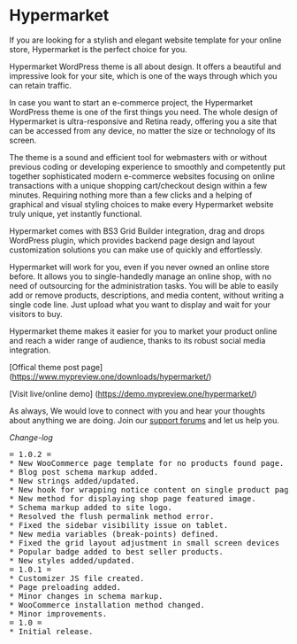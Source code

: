 # Hypermarket
If you are looking for a stylish and elegant website template for your online store, Hypermarket is the perfect choice for you.

Hypermarket WordPress theme is all about design. It offers a beautiful and impressive look for your site, which is one of the ways through which you can retain traffic.

In case you want to start an e-commerce project, the Hypermarket WordPress theme is one of the first things you need. The whole design of Hypermarket is ultra-responsive and Retina ready, offering you a site that can be accessed from any device, no matter the size or technology of its screen.

The theme is a sound and efficient tool for webmasters with or without previous coding or developing experience to smoothly and competently put together sophisticated modern e-commerce websites focusing on online transactions with a unique shopping cart/checkout design within a few minutes. Requiring nothing more than a few clicks and a helping of graphical and visual styling choices to make every Hypermarket website truly unique, yet instantly functional.

Hypermarket comes with BS3 Grid Builder integration, drag and drops WordPress plugin, which provides backend page design and layout customization solutions you can make use of quickly and effortlessly.

Hypermarket will work for you, even if you never owned an online store before. It allows you to single-handedly manage an online shop, with no need of outsourcing for the administration tasks. You will be able to easily add or remove products, descriptions, and media content, without writing a single code line. Just upload what you want to display and wait for your visitors to buy.

Hypermarket theme makes it easier for you to market your product online and reach a wider range of audience, thanks to its robust social media integration.

[Offical theme post page] (https://www.mypreview.one/downloads/hypermarket/)

[Visit live/online demo] (https://demo.mypreview.one/hypermarket/)

As always, We would love to connect with you and hear your thoughts about anything we are doing. Join our [support forums](https://support.mypreview.one) and let us help you.

*Change-log*

<pre>
= 1.0.2 =
* New WooCommerce page template for no products found page.
* Blog post schema markup added.
* New strings added/updated.
* New hook for wrapping notice content on single product page.
* New method for displaying shop page featured image.
* Schema markup added to site logo.
* Resolved the flush permalink method error.
* Fixed the sidebar visibility issue on tablet.
* New media variables (break-points) defined.
* Fixed the grid layout adjustment in small screen devices
* Popular badge added to best seller products.
* New styles added/updated.
= 1.0.1 =
* Customizer JS file created.
* Page preloading added.
* Minor changes in schema markup.
* WooCommerce installation method changed.
* Minor improvements.
= 1.0 =
* Initial release.
</pre>
